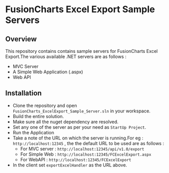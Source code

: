 # FusionCharts Excel Export Sample Servers

## Overview
This repository contains contains sample servers for FusionCharts Excel Export.The various available .NET servers are as follows :

 * MVC Server
 * A Simple Web Application (.aspx)
 * Web API
## Installation
* Clone the repository and open `FusionCharts_ExcelExport_Sample_Server.sln` in your workspace.
* Build the entire solution.
* Make sure all the nuget dependency are resolved.
* Set any one of the server as per your need as `StartUp Project`.
* Run the Application
* Take a note of the URL on which the server is running.For eg : `http://localhost:12345` , the the default URL to be used are as follows :
    * For MVC server : `http://localhost:12345/api/v1.0/export`
    * For Simple Web : `http://localhost:12345/FCExcelExport.aspx`
    * For WebAPI : `http://localhost:12345/FCExcelExport`
* In the client set `exportExcelHandler` as the URL above.
    